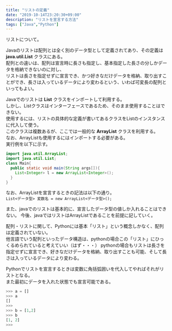 ```yaml
---
title: "リストの定義"
date: "2019-10-14T23:20:30+09:00"
description: "リストを宣言する方法"
tags: ["Java","Python"]
---
```


リストについて。

<div class="note_content_by_programming_language" id="note_content_Java">

Javaのリストは配列とは全く別のデータ型として定義されてあり、その定義は **java.util.List** クラスにある。  
配列との違いは、配列は宣言時に長さも指定し、基本指定した長さの分しかデータを格納できないのに対し、  
リストは長さを指定せずに宣言でき、かつ好きなだけデータを格納、取り出すことができ、長さは入っているデータにより変わるという、いわば可変長の配列といってもよい。


Javaでのリストは **List** クラスをインポートして利用する。  
しかし、Listクラスはインターフェースであるため、そのまま使用することはできない。  
使用するには、リストの具体的な定義が書いてあるクラスをListのインスタンスに代入して使う。  
このクラスは複数あるが、ここでは一般的な **ArrayList** クラスを利用する。  
なお、ArrayListも使用するにはインポートする必要がある。  
実行例を以下に示す。  

```java
import java.util.ArrayList;
import java.util.List;
class Main{
  public static void main(String args[]){
    List<Integer> l = new ArrayList<Integer>();
  }
}
```

なお、ArrayListを宣言するときの記法は以下の通り。  
```List<データ型> 変数名 = new ArrayList<データ型>();```

また、javaでのリストは基本的に、宣言したデータ型の値しか入れることはできない。
今後、javaではリストはArrayListであることを前提に記していく。


</div>
<div class="note_content_by_programming_language" id="note_content_Python">

配列・リストに関して、Pythonには基本「リスト」という概念しかなく、配列は定義されていない。  
他言語でいう配列といったデータ構造は、pythonの場合この「リスト」にひっくるめられていると考えていい（はず・・・）
pythonの場合もリストは長さを指定せずに宣言でき、好きなだけデータを格納、取り出すことも可能、そして長さは入っているデータにより変わる。 


Pythonでリストを宣言するときは変数に角括弧囲いを代入してやればそれがリストとなる。  
また最初にデータを入れた状態でも宣言可能である。  

```python
>>> a = []
>>> a
[]
>>> 
>>> b = [1,2]
>>> b
[1, 2]
>>>
```

</div>

